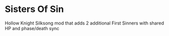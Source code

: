 # Sisters Of Sin
Hollow Knight Silksong mod that adds 2 additional First Sinners with shared HP and phase/death sync
